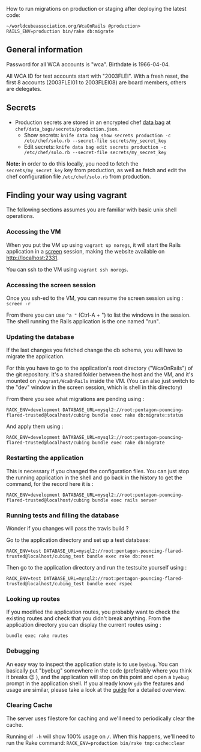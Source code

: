 How to run migrations on production or staging after deploying the latest code:

`~/worldcubeassociation.org/WcaOnRails @production> RAILS_ENV=production bin/rake db:migrate`

## General information

Password for all WCA accounts is "wca".
Birthdate is 1966-04-04.

All WCA ID for test accounts start with "2003FLEI".
With a fresh reset, the first 8 accounts (2003FLEI01 to 2003FLEI08) are board members, others are delegates.

## Secrets
- Production secrets are stored in an encrypted chef [data bag](https://docs.chef.io/data_bags.html) at `chef/data_bags/secrets/production.json`.
  - Show secrets: `knife data bag show secrets production -c /etc/chef/solo.rb --secret-file secrets/my_secret_key`
  - Edit secrets: `knife data bag edit secrets production -c /etc/chef/solo.rb --secret-file secrets/my_secret_key`

**Note:** in order to do this locally, you need to fetch the `secrets/my_secret_key` key from production, as well as fetch and edit the chef configuration file `/etc/chef/solo.rb` from production.

## Finding your way using vagrant

The following sections assumes you are familiar with basic unix shell operations.

### Accessing the VM

When you put the VM up using `vagrant up noregs`, it will start the Rails application in a [screen](https://www.gnu.org/software/screen/) session, making the website available on [http://localhost:2331](http://localhost:2331).

You can ssh to the VM using `vagrant ssh noregs`.

### Accessing the screen session

Once you ssh-ed to the VM, you can resume the screen session using :
`screen -r`

From there you can use `^a "` (Ctrl-A + ") to list the windows in the session. The shell running the Rails application is the one named "run".

### Updating the database

If the last changes you fetched change the db schema, you will have to migrate the application.

For this you have to go to the application's root directory ("WcaOnRails") of the git repository.
It's a shared folder between the host and the VM, and it's mounted on `/vagrant/WcaOnRails` inside the VM.
(You can also just switch to the "dev" window in the screen session, which is shell in this directory)

From there you see what migrations are pending using :

```
RACK_ENV=development DATABASE_URL=mysql2://root:pentagon-pouncing-flared-trusted@localhost/cubing bundle exec rake db:migrate:status
```

And apply them using :

```
RACK_ENV=development DATABASE_URL=mysql2://root:pentagon-pouncing-flared-trusted@localhost/cubing bundle exec rake db:migrate
```


### Restarting the application

This is necessary if you changed the configuration files.
You can just stop the running application in the shell and go back in the history to get the command, for the record here it is :

```
RACK_ENV=development DATABASE_URL=mysql2://root:pentagon-pouncing-flared-trusted@localhost/cubing bundle exec rails server
```

### Running tests and filling the database

Wonder if you changes will pass the travis build ?

Go to the application directory and set up a test database:

```
RACK_ENV=test DATABASE_URL=mysql2://root:pentagon-pouncing-flared-trusted@localhost/cubing_test bundle exec rake db:reset
```

Then go to the application directory and run the testsuite yourself using :

```
RACK_ENV=test DATABASE_URL=mysql2://root:pentagon-pouncing-flared-trusted@localhost/cubing_test bundle exec rspec
```

### Looking up routes

If you modified the application routes, you probably want to check the existing routes and check that you didn't break anything.
From the application directory you can display the current routes using :

```
bundle exec rake routes
```

### Debugging

An easy way to inspect the application state is to use `byebug`.
You can basically put "byebug" somewhere in the code (preferably where you think it breaks :wink: ), and the application will stop on this point and open a `byebug` prompt in the application shell.
If you already know `gdb` the features and usage are similar, please take a look at the [guide](https://github.com/deivid-rodriguez/byebug/blob/master/GUIDE.md) for a detailed overview.

### Clearing Cache

The server uses filestore for caching and we'll need to periodically clear the cache.

Running `df -h` will show 100% usage on `/`. When this happens, we'll  need to run the Rake command:  `RACK_ENV=production bin/rake tmp:cache:clear` 
